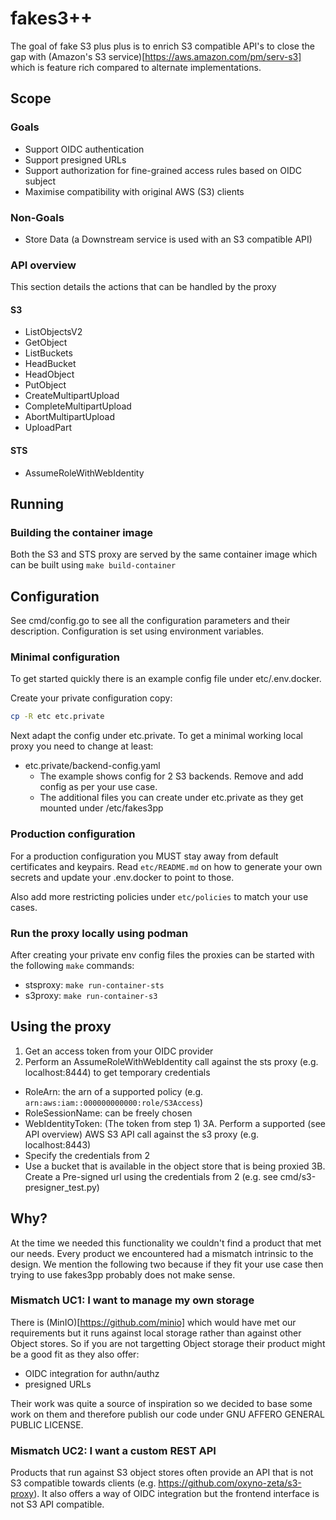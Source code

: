 # fakes3++

The goal of fake S3 plus plus is to enrich S3 compatible API's to close the gap with
(Amazon's S3 service)[https://aws.amazon.com/pm/serv-s3] which is feature rich compared to alternate implementations.

## Scope

### Goals
  - Support OIDC authentication
  - Support presigned URLs
  - Support authorization for fine-grained access rules based on OIDC subject
  - Maximise compatibility with original AWS (S3) clients

### Non-Goals
  - Store Data (a Downstream service is used with an S3 compatible API)


### API overview

This section details the actions that can be handled by the proxy

#### S3
- ListObjectsV2
- GetObject
- ListBuckets
- HeadBucket
- HeadObject
- PutObject
- CreateMultipartUpload
- CompleteMultipartUpload
- AbortMultipartUpload
- UploadPart

#### STS
 - AssumeRoleWithWebIdentity


## Running

### Building the container image

Both the S3 and STS proxy are served by the same container image which can be built using `make build-container` 

## Configuration

See cmd/config.go to see all the configuration parameters and their description. Configuration is set using environment variables.

### Minimal configuration
To get started quickly there is an example config file under etc/.env.docker.

Create your private configuration copy:
```sh
cp -R etc etc.private
```

Next adapt the config under etc.private. To get a minimal working local proxy you need to change at least:
 - etc.private/backend-config.yaml
   - The example shows config for 2 S3 backends. Remove and add config as per your use case.
   - The additional files you can create under etc.private as they get mounted under /etc/fakes3pp

### Production configuration

For a production configuration you MUST stay away from default certificates and keypairs.
Read `etc/README.md` on how to generate your own secrets and update your .env.docker to point to those.

Also add more restricting policies under `etc/policies` to match your use cases.

### Run the proxy locally using podman

After creating your private env config files the proxies can be started with the following `make` commands:
 - stsproxy: `make run-container-sts`
 - s3proxy:  `make run-container-s3`

## Using the proxy

1. Get an access token from your OIDC provider
2. Perform an AssumeRoleWithWebIdentity call against the sts proxy (e.g. localhost:8444) to get temporary credentials
  - RoleArn: the arn of a supported policy (e.g. `arn:aws:iam::000000000000:role/S3Access`)
  - RoleSessionName: can be freely chosen
  - WebIdentityToken: (The token from step 1)
3A. Perform a supported (see API overview) AWS S3 API call against the s3 proxy (e.g. localhost:8443)
  - Specify the credentials from 2
  - Use a bucket that is available in the object store that is being proxied
3B. Create a Pre-signed url using the credentials from 2 (e.g. see cmd/s3-presigner_test.py)


## Why?

At the time we needed this functionality we couldn't find a product that met our needs. Every product we encountered had a mismatch intrinsic to the design. We mention the following two because if they fit your use case then trying to use fakes3pp probably does not make sense.

### Mismatch UC1: I want to manage my own storage

There is (MinIO)[https://github.com/minio] which would have met our requirements but it runs against local storage rather than against other Object stores. So if you are not targetting Object storage their product might be a good fit as they also offer:
   - OIDC integration for authn/authz
   - presigned URLs

Their work was quite a source of inspiration so we decided to base some work on them and therefore publish our code under GNU AFFERO GENERAL PUBLIC LICENSE.


### Mismatch UC2: I want a custom REST API

Products that run against S3 object stores often provide an API that is not S3 compatible towards clients (e.g. https://github.com/oxyno-zeta/s3-proxy). It also offers a way of OIDC integration but the frontend interface is not S3 API compatible.
